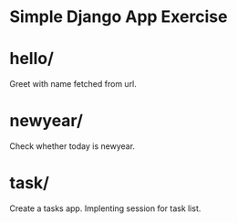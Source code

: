 # Simple Django App Exercise

# hello/
Greet with name fetched from url.

# newyear/
Check whether today is newyear.
 
# task/
Create a tasks app. Implenting session for task list. 
